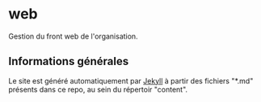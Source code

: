 # web  
Gestion du front web de l'organisation.  

## Informations générales  

Le site est généré automatiquement par [Jekyll](http://jekyllrb.com/docs/home/) à partir des fichiers "*.md" présents dans ce repo, au sein du répertoir "content".
